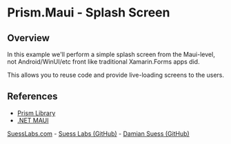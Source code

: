 # Prism.Maui - Splash Screen

## Overview

In this example we'll perform a simple splash screen from the Maui-level, not Android/WinUI/etc front like traditional Xamarin.Forms apps did.

This allows you to reuse code and provide live-loading screens to the users.

## References

* [Prism Library](https://github.com/PrismLibrary/Prism)
* [.NET MAUI](https://dotnet.microsoft.com/en-us/apps/maui)

[SuessLabs.com](https://suesslabs.com/) - [Suess Labs (GitHub)](https://github.com/SuessLabs) - [Damian Suess (GitHub)](https://github.com/DamianSuess)

